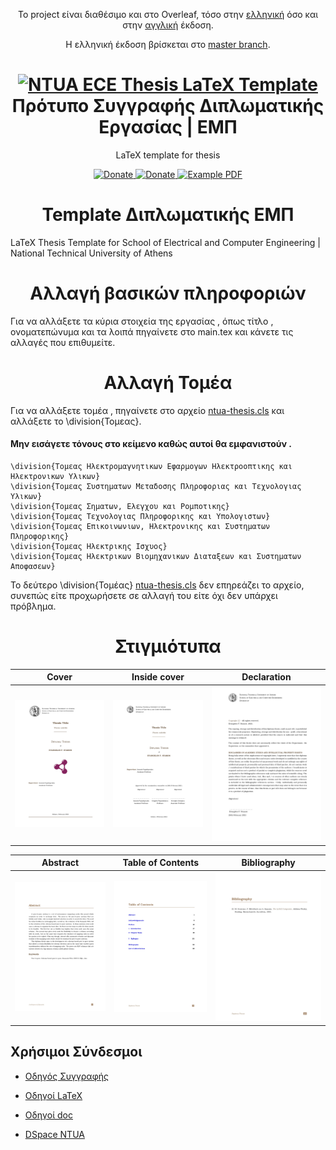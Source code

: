 <p align="center">
  Το project είναι διαθέσιμο και στο Overleaf, τόσο στην <a href="https://www.overleaf.com/read/zkjwscbttyzf">ελληνική</a> όσο και στην <a href="https://www.overleaf.com/read/kdskpyczbzkb">αγγλική</a> έκδοση.
</p>

<p align="center">
  Η ελληνική έκδοση βρίσκεται στο <a href="https://github.com/estamos/NTUA-ECE-Thesis-Template">master branch</a>.
</p>

<h1 align="center">
  <a href="https://github.com/estamos/NTUA-ECE-Thesis-Template/tree/english" title="NTUA ECE Thesis LaTeX Template">
    <img alt="NTUA ECE Thesis LaTeX Template" src="https://www.ece.ntua.gr/themes/ecetheme/assets/img/pyrforos.svg" width="200px" height="200px" />
  </a>
  <br />
  Πρότυπο Συγγραφής Διπλωματικής Εργασίας | ΕΜΠ
</h1>

<p align="center">
  LaTeX template for thesis
</p>

<div align="center">
  <a href="https://www.paypal.me/evangelosstamos">
    <img alt="Donate" src="https://img.shields.io/badge/Donate-PayPal-blue.svg" />
  </a>
  <a href="https://www.buymeacoffee.com/estamos">
    <img alt="Donate" src="https://img.shields.io/badge/Donate-Buy%20Me%20A%20Coffee-orange.svg" />
  </a>
  <a href="https://raw.githubusercontent.com/estamos/NTUA-ECE-Thesis-Template/english/examples/NTUA_ECE_Thesis_Template.pdf">
    <img alt="Example PDF" src="https://img.shields.io/badge/thesis-pdf-red.svg" />
  </a>
</div>

<h1 align="center">
  Template Διπλωματικής ΕΜΠ
</h1>
 LaTeX Thesis Template for School of Electrical and Computer Engineering | National Technical University of Athens

<h1 align="center">
  Αλλαγή βασικών πληροφοριών
</h1> 
Για να αλλάξετε τα κύρια στοιχεία της εργασίας , όπως τίτλο , ονοματεπώνυμα και τα λοιπά πηγαίνετε στο main.tex και κάνετε τις αλλαγές που επιθυμείτε.

<h1 align="center">
  Αλλαγή Τομέα
</h1> 

Για να αλλάξετε τομέα , πηγαίνετε στο αρχείο [ntua-thesis.cls](https://github.com/estamos/NTUA-ECE-Thesis-Template/blob/english/ntua-thesis.cls#L665) και αλλάξετε το \division{Τομεας}.

#### Μην εισάγετε τόνους στο κείμενο καθώς αυτοί θα εμφανιστούν .

```
\division{Τομεας Ηλεκτρομαγνητικων Εφαρμογων Ηλεκτροοπτικης και Ηλεκτρονικων Υλικων}
\division{Τομεας Συστηματων Μεταδοσης Πληροφοριας και Τεχνολογιας Υλικων}
\division{Τομεας Σηματων, Ελεγχου και Ρομποτικης}
\division{Τομεας Τεχνολογιας Πληροφορικης και Υπολογιστων}
\division{Τομεας Επικοινωνιων, Ηλεκτρονικης και Συστηματων Πληροφορικης}
\division{Τομεας Ηλεκτρικης Ισχυος}
\division{Τομεας Ηλεκτρικων Βιομηχανικων Διαταξεων και Συστηματων Αποφασεων}
```
Το δεύτερο \division{Τομέας} [ntua-thesis.cls](https://github.com/estamos/NTUA-ECE-Thesis-Template/blob/english/ntua-thesis.cls#L672) δεν επηρεάζει το αρχείο, συνεπώς είτε προχωρήσετε σε αλλαγή του είτε όχι δεν υπάρχει πρόβλημα.

<h1 align="center">
  Στιγμιότυπα
</h1>

|   Cover               |   Inside cover        |   Declaration         |
|:---------------------:|:---------------------:|:---------------------:|
![](https://raw.githubusercontent.com/estamos/NTUA-ECE-Thesis-Template/english/examples/NTUA_ECE_Thesis_Template_page-0001.jpg)  | ![](https://raw.githubusercontent.com/estamos/NTUA-ECE-Thesis-Template/english/examples/NTUA_ECE_Thesis_Template_page-0003.jpg) | ![](https://raw.githubusercontent.com/estamos/NTUA-ECE-Thesis-Template/english/examples/NTUA_ECE_Thesis_Template_page-0005.jpg)


|   Abstract            |   Table of Contents   | Bibliography          |
|:---------------------:|:---------------------:|:---------------------:|
![](https://raw.githubusercontent.com/estamos/NTUA-ECE-Thesis-Template/english/examples/NTUA_ECE_Thesis_Template_page-0009.jpg)  | ![](https://raw.githubusercontent.com/estamos/NTUA-ECE-Thesis-Template/english/examples/NTUA_ECE_Thesis_Template_page-0015.jpg) | ![](https://raw.githubusercontent.com/estamos/NTUA-ECE-Thesis-Template/english/examples/NTUA_ECE_Thesis_Template_page-0029.jpg)


## Χρήσιμοι Σύνδεσμοι

- [Οδηγός Συγγραφής](https://lib.ece.ntua.gr/files/OdhgosSyggrafhs_v3.pdf)

- [Οδηγοί LaTeX](https://lib.ece.ntua.gr/files/odigoi_tex)

- [Οδηγοί doc](https://lib.ece.ntua.gr/files/odigoi_doc)

- [DSpace NTUA](http://dspace.lib.ntua.gr/)
